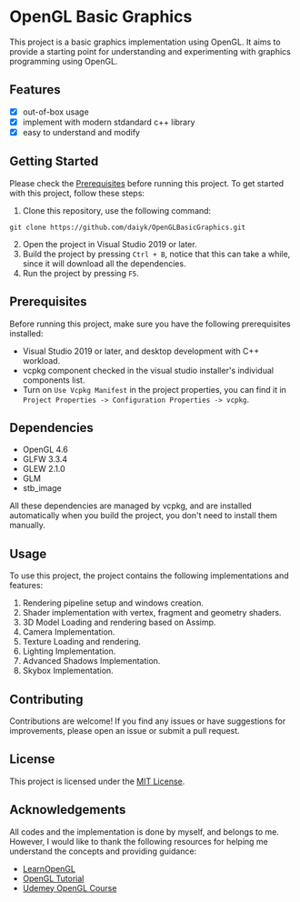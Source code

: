 # OpenGL Basic Graphics

This project is a basic graphics implementation using OpenGL. It aims to provide a starting point for understanding and experimenting with graphics programming using OpenGL.

## Features

- [x] out-of-box usage
- [x] implement with modern stdandard c++ library
- [x] easy to understand and modify

## Getting Started
Please check the [Prerequisites](#prerequisites) before running this project.
To get started with this project, follow these steps:

1. Clone this repository, use the following command:
```
git clone https://github.com/daiyk/OpenGLBasicGraphics.git
```
2. Open the project in Visual Studio 2019 or later.
3. Build the project by pressing `Ctrl + B`, notice that this can take a while, since it will download all the dependencies.
4. Run the project by pressing `F5`.

## Prerequisites

Before running this project, make sure you have the following prerequisites installed:

- Visual Studio 2019 or later, and desktop development with C++ workload.
- vcpkg component checked in the visual studio installer's individual components list.
- Turn on `Use Vcpkg Manifest` in the project properties, you can find it in `Project Properties -> Configuration Properties -> vcpkg`.

## Dependencies
- OpenGL 4.6
- GLFW 3.3.4
- GLEW 2.1.0
- GLM 
- stb_image

All these dependencies are managed by vcpkg, and are installed automatically when you build the project, you don't need to install them manually. 


## Usage

To use this project, the project contains the following implementations and features:

1. Rendering pipeline setup and windows creation.
2. Shader implementation with vertex, fragment and geometry shaders.
3. 3D Model Loading and rendering based on Assimp.
4. Camera Implementation.
5. Texture Loading and rendering.
6. Lighting Implementation.
7. Advanced Shadows Implementation.
8. Skybox Implementation. 

## Contributing

Contributions are welcome! If you find any issues or have suggestions for improvements, please open an issue or submit a pull request.

## License

This project is licensed under the [MIT License](LICENSE).

## Acknowledgements

All codes and the implementation is done by myself, and belongs to me. However, I would like to thank the following resources for helping me understand the concepts and providing guidance:
- [LearnOpenGL](https://learnopengl.com/)
- [OpenGL Tutorial](https://www.opengl-tutorial.org/)
- [Udemey OpenGL Course](https://www.udemy.com/course/graphics-with-modern-opengl/)
